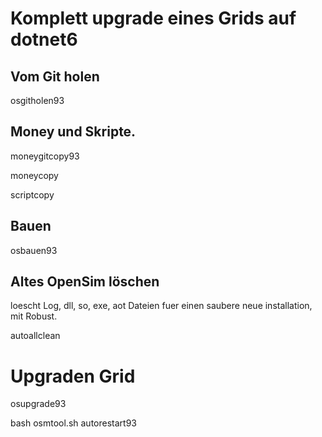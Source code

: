 # Komplett upgrade eines Grids auf dotnet6

## Vom Git holen
osgitholen93

## Money und Skripte.
moneygitcopy93

moneycopy

scriptcopy

## Bauen
osbauen93

## Altes OpenSim löschen
loescht Log, dll, so, exe, aot Dateien fuer einen saubere neue installation, mit Robust.

autoallclean

# Upgraden Grid
osupgrade93




bash osmtool.sh autorestart93
